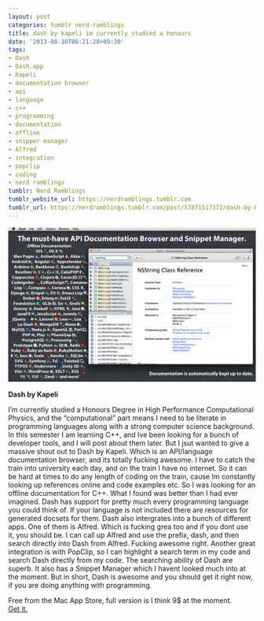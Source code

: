 ```yaml
---
layout: post
categories: tumblr nerd-ramblings
title: dash by kapeli im currently studied a honours
date: '2013-08-10T06:21:28+09:30'
tags:
- Dash
- Dash.app
- Kapeli
- documentation browser
- api
- language
- c++
- programming
- documentation
- offline
- snipper manager
- Alfred
- integration
- popclip
- coding
- nerd ramblings
tumblr: Nerd Ramblings
tumblr_website_url: https://nerdramblings.tumblr.com
tumblr_url: https://nerdramblings.tumblr.com/post/57871517372/dash-by-kapeli-im-currently-studied-a-honours
---
```

 ![](/content/images/tumblr/nerd-ramblings/tumblr_mrb8rshnOY1qgdsdeo1_1280.png)  

**Dash by Kapeli**

I’m currently studied a Honours Degree in High Performance Computational Physics, and the “computational” part means I need to be literate in programming languages along with a strong computer science background. In this semester I am learning C++, and Ive been looking for a bunch of developer tools, and I will post about them later. But I jsut wanted to give a massive shout out to Dash by Kapeli. Which is an API/language documentation browser, and its totally fucking awesome. I have to catch the train into university each day, and on the train I have no internet. So it can be hard at times to do any length of coding on the train, cause Im constantly looking up references online and code examples etc. So I was looking for an offline documentation for C++. What I found was better than I had ever imagined. Dash has support for pretty much every programming language you could think of. If your language is not included there are resources for generated docsets for them. Dash also intergrates into a bunch of different apps. One of them is Alfred. Which is fucking grea too and if you dont use it, you should be. I can call up Alfred and use the prefix, dash, and then search directly into Dash from Alfred. Fucking awesome right. Another great integration is with PopClip, so I can highlight a search term in my code and search Dash directly from my code. The searching ability of Dash are superb. It also has a Snippet Manager which I havent looked much into at the moment. But in short, Dash is awesome and you should get it right now, if you are doing anything with programming.

Free from the Mac App Store, full version is I think 9$ at the moment.  
[Get it.](http://kapeli.com/dash)

